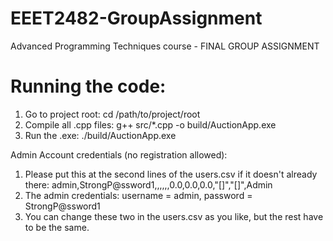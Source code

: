 # EEET2482-GroupAssignment

Advanced Programming Techniques course - FINAL GROUP ASSIGNMENT

# Running the code:

1. Go to project root: cd /path/to/project/root
2. Compile all .cpp files: g++ src/\*.cpp -o build/AuctionApp.exe
3. Run the .exe: ./build/AuctionApp.exe

Admin Account credentials (no registration allowed):
1. Please put this at the second lines of the users.csv if it doesn't already there:
admin,StrongP@ssword1,,,,,,0.0,0.0,0.0,"[]","[]",Admin
2. The admin credentials: username = admin, password = StrongP@ssword1
3. You can change these two in the users.csv as you like, but the rest have to be the same.
